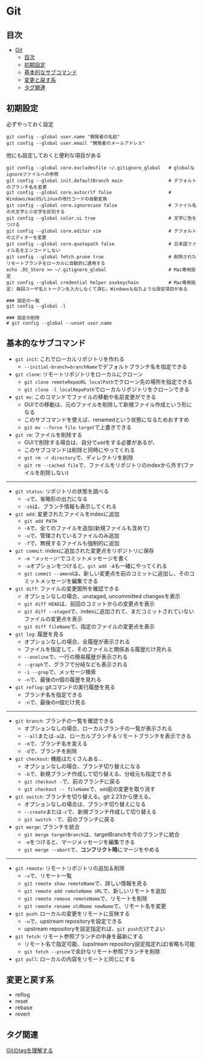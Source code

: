 # Git

## 目次

- [Git](#git)
    - [目次](#目次)
    - [初期設定](#初期設定)
    - [基本的なサブコマンド](#基本的なサブコマンド)
    - [変更と戻す系](#変更と戻す系)
    - [タグ関連](#タグ関連)

## 初期設定

必ずやっておく設定
```shell
git config --global user.name "開発者の名前"
git config --global user.email "開発者のメールアドレス"
```
他にも設定しておくと便利な項目がある
```shell
git config --global core.excludesfile ~/.gitignore_global   # globalなignoreファイルへの参照
git config --global init.defaultBranch main                 # デフォルトのブランチ名を変更
git config --global core.autocrlf false                     # Windows/macOS/Linuxの改行コードの自動変換
git config --global core.ignorecase false                   # ファイル名の大文字と小文字を区別する
git config --global color.ui true                           # 文字に色をつける
git config --global core.editor vim                         # デフォルトのエディターを変更
git config --global core.quotepath false                    # 日本語ファイル名をエンコードしない
git config --global fetch.prune true                        # 削除されたリモートブランチをローカルに自動的に適用する
echo .DS_Store >> ~/.gitignore_global                       # Mac専用設定
git config --global credential helper osxkeychain           # Mac専用設定: 毎回ユーザ名とトークンを入力しなくて済む。Windowsも似たような設定項目がある

### 設定の一覧
git config --global -l

### 設定の削除
# git config --global --unset user.name
```

## 基本的なサブコマンド

- `git init`: これでローカルリポジトリを作れる
    - `--initial-branch=branchName`でデフォルトブランチ名を指定できる
- `git clone`: リモートリポジトリをローカルにクローン
    - `git clone remoteRepoURL localPath`でクローン先の場所を指定できる
    - `git clone -l localRepoPath`でローカルリポジトリをクローンできる
- `git mv`: このコマンドでファイルの移動や名前変更ができる
    - GUIでの移動は、元のファイルを削除して新規ファイル作成という形になる
    - このサブコマンドを使えば、renamedという状態になるためおすすめ
    - `git mv --force file target`で上書きできる
- `git rm`: ファイルを削除する
    - GUIで削除する場合は、自分で`add`をする必要があるが、
    - このサブコマンドは削除と同時にやってくれる
    - `git rm -r directory`で、ディレクトリを削除
    - `git rm --cached file`で、ファイルをリポジトリのindexから外す(ファイルを削除しない)

---

- `git status`: リポジトリの状態を調べる
    - `-s`で、省略形の出力になる
    - `-sb`は、ブランチ情報も表示してくれる
- `git add`: 変更されたファイルをindexに追加
    - `git add PATH`
    - `-A`で、全てのファイルを追加(新規ファイルも含めて)
    - `-u`で、管理されているファイルのみ追加
    - `-f`で、無視するファイルも強制的に追加
- `git commit`: indexに追加された変更点をリポジトリに保存
    - `-m "メッセージ"`でコミットメッセージを書く
    - `-a`オプションをつけると、`git add -A`も一緒にやってくれる
    - `git commit --amend`は、新しい変更点を前のコミットに追加し、そのコミットメッセージを編集できる
- `git diff`: ファイルの変更箇所を確認できる
    - オプションなしの場合、unstaged, uncommitted changesを表示
    - `git diff HEAD`は、前回のコミットからの変更点を表示
    - `git diff --staged`で、indexに追加されて、まだコミットされていないファイルの変更点を表示
    - `git diff fileName`で、指定のファイルの変更点を表示
- `git log`: 履歴を見る
    - オプションなしの場合、全履歴が表示される
    - ファイルを指定して、そのファイルと関係ある履歴だけ見れる
    - `--oneline`で、一行の簡易履歴が表示される
    - `--graph`で、グラフで分岐なども表示される
    - `-i --grep`で、メッセージ検索
    - `-n`で、最後のn個の履歴を見れる
- `git reflog`: gitコマンドの実行履歴を見る
    - ブランチ名を指定できる
    - `-n`で、最後のn個だけ見る

---

- `git branch`: ブランチの一覧を確認できる
    - オプションなしの場合、ローカルブランチの一覧が表示される
    - `--all`または`-a`は、ローカルブランチ＆リモートブランチを表示できる
    - `-m`で、ブランチ名を変える
    - `-d`で、ブランチを削除
- `git checkout`: 機能はたくさんある...
    - オプションなしの場合、ブランチ切り替えになる
    - `-b`で、新規ブランチ作成して切り替える、分岐元も指定できる
    - `git checkout -`で、前のブランチに戻る
    - `git checkout -- fileName`で、`add`前の変更を取り消す
- `git switch`: ブランチを切り替える。git 2.23から使える。
    - オプションなしの場合は、ブランチ切り替えになる
    - `--create`または`-c`で、新規ブランチ作成して切り替える
    - `git switch -`で、前のブランチに戻る
- `git merge`: ブランチを統合
    - `git merge targetBranch`は、targetBranchを今のブランチに統合
    - `-e`をつけると、マージメッセージを編集できる
    - `git merge --abort`で、**コンフリクト時**にマージをやめる

---

- `git remote`: リモートリポジトリの追加＆削除
    - `-v`で、リモート一覧
    - `git remote show remoteName`で、詳しい情報を見る
    - `git remote add remoteName URL`で、新しいリモートを追加
    - `git remote remove remoteName`で、リモートを削除
    - `git remote rename oldName newName`で、リモート名を変更
- `git push`: ローカルの変更をリモートに反映する
    - `-u`で、upstream repositoryを設定できる
    - upstream repositoryを設定指定れば、`git push`だけでよい
- `git fetch`: リモート参照ブランチの中身を最新にする
    - リモート名で指定可能、(upstream repository設定指定れば)省略も可能
    - `git fetch --prune`で余計なリモート参照ブランチを削除
- `git pull`: ローカルの内容をリモートと同じにする

## 変更と戻す系

- reflog
- reset
- rebase
- revert

## タグ関連

[Gitのtagを理解する](https://qiita.com/k-penguin-sato/items/c62b47dd79f144c68dad)
